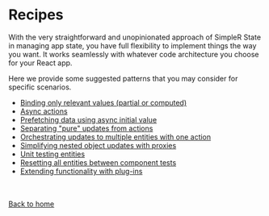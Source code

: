 # Recipes

With the very straightforward and unopinionated approach of SimpleR State in managing app state, you have full flexibility to implement things the way you want. It works seamlessly with whatever code architecture you choose for your React app. 

Here we provide some suggested patterns that you may consider for specific scenarios.

- [Binding only relevant values (partial or computed)](recipe-transforms.html)
- [Async actions](recipe-async.html)
- [Prefetching data using async initial value](recipe-promise-init.html)
- [Separating "pure" updates from actions](recipe-pure.html)
- [Orchestrating updates to multiple entities with one action](recipe-orchestrators.html)
- [Simplifying nested object updates with proxies](recipe-proxies.html)
- [Unit testing entities](recipe-testing.html)
- [Resetting all entities between component tests](recipe-reset-all.html)
- [Extending functionality with plug-ins](recipe-plugins.html)


<br /><br />
[Back to home](index.html)